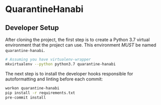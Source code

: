 # QuarantineHanabi

## Developer Setup

After cloning the project, the first step is to create a Python 3.7 virtual
environment that the project can use. This environment *MUST* be named
`quarantine-hanabi`.

```bash
# Assuming you have virtualenv-wrapper
mkvirtualenv --python python3.7 quarantine-hanabi
```

The next step is to install the developer hooks responsible for autoformatting
and linting before each commit:

```bash
workon quarantine-hanabi
pip install -r requirements.txt
pre-commit install
```
